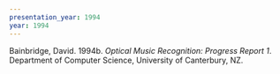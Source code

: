 ```yaml
---
presentation_year: 1994
year: 1994
---
```


Bainbridge, David. 1994b. <i>Optical Music Recognition: Progress Report 1</i>. Department of Computer Science, University of Canterbury, NZ.